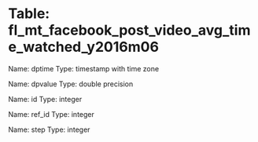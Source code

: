Table: fl_mt_facebook_post_video_avg_time_watched_y2016m06
==========================================================

Name: dptime
Type: timestamp with time zone

Name: dpvalue
Type: double precision

Name: id
Type: integer

Name: ref_id
Type: integer

Name: step
Type: integer

